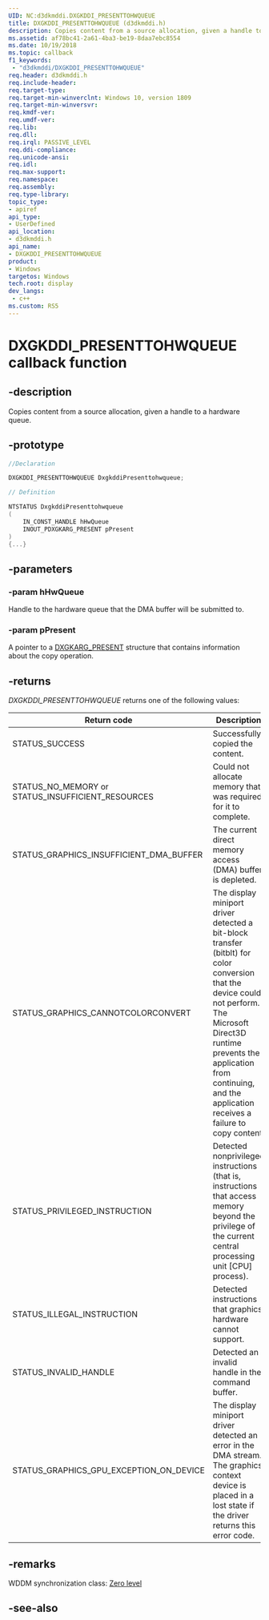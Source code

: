 ```yaml
---
UID: NC:d3dkmddi.DXGKDDI_PRESENTTOHWQUEUE
title: DXGKDDI_PRESENTTOHWQUEUE (d3dkmddi.h)
description: Copies content from a source allocation, given a handle to a hardware queue.
ms.assetid: af78bc41-2a61-4ba3-be19-8daa7ebc8554
ms.date: 10/19/2018
ms.topic: callback
f1_keywords:
 - "d3dkmddi/DXGKDDI_PRESENTTOHWQUEUE"
req.header: d3dkmddi.h
req.include-header:
req.target-type:
req.target-min-winverclnt: Windows 10, version 1809
req.target-min-winversvr:
req.kmdf-ver:
req.umdf-ver:
req.lib:
req.dll:
req.irql: PASSIVE_LEVEL
req.ddi-compliance:
req.unicode-ansi:
req.idl:
req.max-support:
req.namespace:
req.assembly:
req.type-library: 
topic_type: 
- apiref
api_type: 
- UserDefined
api_location: 
- d3dkmddi.h
api_name: 
- DXGKDDI_PRESENTTOHWQUEUE
product:
- Windows
targetos: Windows
tech.root: display
dev_langs:
 - c++
ms.custom: RS5
---
```


# DXGKDDI_PRESENTTOHWQUEUE callback function

## -description

Copies content from a source allocation, given a handle to a hardware queue.

## -prototype

```cpp
//Declaration

DXGKDDI_PRESENTTOHWQUEUE DxgkddiPresenttohwqueue; 

// Definition

NTSTATUS DxgkddiPresenttohwqueue 
(
	IN_CONST_HANDLE hHwQueue
	INOUT_PDXGKARG_PRESENT pPresent
)
{...}

```

## -parameters

### -param hHwQueue

Handle to the hardware queue that the DMA buffer will be submitted to.

### -param pPresent

A pointer to a [DXGKARG_PRESENT](ns-d3dkmddi-_dxgkarg_present.md) structure that contains information about the copy operation.

## -returns

*DXGKDDI_PRESENTTOHWQUEUE* returns one of the following values:

|Return code|Description|
| -- | -- |
|STATUS_SUCCESS|Successfully copied the content.|
|STATUS_NO_MEMORY or STATUS_INSUFFICIENT_RESOURCES|Could not allocate memory that was required for it to complete.|
|STATUS_GRAPHICS_INSUFFICIENT_DMA_BUFFER|The current direct memory access (DMA) buffer is depleted.|
|STATUS_GRAPHICS_CANNOTCOLORCONVERT|The display miniport driver detected a bit-block transfer (bitblt) for color conversion that the device could not perform. The Microsoft Direct3D runtime prevents the application from continuing, and the application receives a failure to copy content.|
|STATUS_PRIVILEGED_INSTRUCTION|Detected nonprivileged instructions (that is, instructions that access memory beyond the privilege of the current central processing unit [CPU] process).|
|STATUS_ILLEGAL_INSTRUCTION|Detected instructions that graphics hardware cannot support.|
|STATUS_INVALID_HANDLE|Detected an invalid handle in the command buffer.|
|STATUS_GRAPHICS_GPU_EXCEPTION_ON_DEVICE|The display miniport driver detected an error in the DMA stream. The graphics context device is placed in a lost state if the driver returns this error code.|


## -remarks

WDDM synchronization class: [Zero level](https://docs.microsoft.com/windows-hardware/drivers/display/threading-and-synchronization-zero-level)


## -see-also

